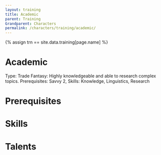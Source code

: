 ```yaml
---
layout: training
title: Academic
parent: Training
Grandparent: Characters
permalink: /characters/training/academic/
---
```


{% assign trn == site.data.training[page.name] %}

# Academic

Type: Trade
Fantasy: Highly knowledgeable and able to research complex topics.
Prerequisites: Savvy 2,
Skills: Knowledge, Linguistics, Research

# Prerequisites

# Skills

# Talents